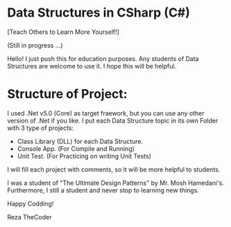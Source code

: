 # Data Structures in CSharp (C#)
[Teach Others to Learn More Yourself!]

(Still in progress ...)

Hello! I just push this for education purposes. Any students of Data Structures are welcome to use it. I hope this will be helpful.

# Structure of Project:
I used .Net v5.0 (Core) as target fraework, but you can use any other version of .Net if you like. I put each Data Structure topic in its own Folder with 3 type of projects:
* Class Library (DLL) for each Data Structure.
* Console App. (For Compile and Running)
* Unit Test. (For Practicing on writing Unit Tests)

I will fill each project with comments, so it will be more helpful to students.

I was a student of "The Ultimate Design Patterns" by Mr. Mosh Hamedani's. Furthermore, I still a student and never stop to learning new things. 

Happy Codding!

Reza TheCoder
